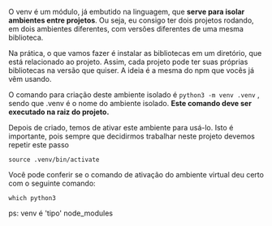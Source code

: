 O venv é um módulo, já embutido na linguagem, que **serve para isolar ambientes entre projetos**. Ou seja, eu consigo ter dois projetos rodando, em dois ambientes diferentes, com versões diferentes de uma mesma biblioteca.

Na prática, o que vamos fazer é instalar as bibliotecas em um diretório, que está relacionado ao projeto. Assim, cada projeto pode ter suas próprias bibliotecas na versão que quiser. A ideia é a mesma do npm que vocês já vêm usando.

O comando para criação deste ambiente isolado é `python3 -m venv .venv` , sendo que .venv é o nome do ambiente isolado. **Este comando deve ser executado na raiz do projeto.**

Depois de criado, temos de ativar este ambiente para usá-lo. Isto é importante, pois sempre que decidirmos trabalhar neste projeto devemos repetir este passo

`source .venv/bin/activate`

Você pode conferir se o comando de ativação do ambiente virtual deu certo com o seguinte comando:

`which python3`

ps: venv é 'tipo' node_modules
